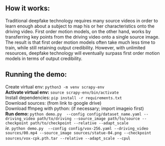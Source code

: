 
## How it works:
Traditional deepfake technology requires many source videos in order to learn enough about a subject to map his or her characteristics onto the driving video. First order motion models, on the other hand, works by transferring key points from the driving video onto a single source image. The result is that first order motion models often take much less time to train, while still retaining output credibility. However, with unlimited resources, deepfake technology will eventually surpass first order motion models in terms of output credibility.

## Running the demo:
Create virtual env: `python3 -m venv scrapy-env`\
**Activate virtual env:** `source scrapy-env/bin/activate`\
Install dependencies: `pip install -r requirements.txt`\
Download sources: (from link to google drive)\
Download ffmpeg with python: (if necessary; import imageio first)\
**Run demo:** `python demo.py  --config config/dataset_name.yaml --driving_video path/to/driving --source_image path/to/source --checkpoint path/to/checkpoint --relative --adapt_scale`\
*ie.* `python demo.py  --config config/vox-256.yaml --driving_video sources/00.mp4 --source_image sources/statue-04.png --checkpoint sources/vox-cpk.pth.tar --relative --adapt_scale --cpu`\